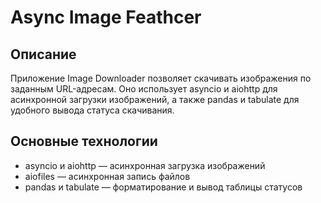 # Async Image Feathcer

## Описание

Приложение Image Downloader позволяет скачивать изображения по заданным URL-адресам. Оно использует asyncio и aiohttp для асинхронной загрузки изображений, а также pandas и tabulate для удобного вывода статуса скачивания.

## Основные технологии

- asyncio и aiohttp — асинхронная загрузка изображений
- aiofiles — асинхронная запись файлов
- pandas и tabulate — форматирование и вывод таблицы статусов
